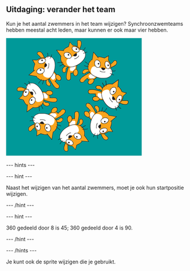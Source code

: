 ## Uitdaging: verander het team

Kun je het aantal zwemmers in het team wijzigen? Synchroonzwemteams hebben meestal acht leden, maar kunnen er ook maar vier hebben.

![8 kattenzwemmers in het team](images/swim-eight.png)

--- hints ---


--- hint ---

Naast het wijzigen van het aantal zwemmers, moet je ook hun startpositie wijzigen.

--- /hint ---

--- hint ---

360 gedeeld door 8 is 45; 360 gedeeld door 4 is 90.

--- /hint ---

--- /hints ---

Je kunt ook de sprite wijzigen die je gebruikt. 
